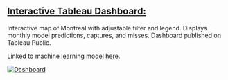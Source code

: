 ## [Interactive Tableau Dashboard:](https://public.tableau.com/views/ModelResults-HighRiskFireAreasMontreal/Dashboard?:language=en-US&publish=yes&:display_count=n&:origin=viz_share_link)

Interactive map of Montreal with adjustable filter and legend. Displays monthly model predictions, captures, and misses. Dashboard published on Tableau Public.

Linked to machine learning model [here](https://github.com/data-demirli/machine-learning/tree/main/Classification%20(Random%20Forest%20and%20Logistic%20Regression)).

<div class='tableauPlaceholder' id='viz1677615047607' style='position: relative'><noscript><a href='https://public.tableau.com/views/ModelResults-HighRiskFireAreasMontreal/Dashboard?:language=en-US&publish=yes&:display_count=n&:origin=viz_share_link'><img alt='Dashboard ' src='https:&#47;&#47;public.tableau.com&#47;static&#47;images&#47;Mo&#47;ModelResults-HighRiskFireAreasMontreal&#47;Dashboard&#47;1_rss.png' style='border: none' /></a></noscript><object class='tableauViz'  style='display:none;'><param name='host_url' value='https%3A%2F%2Fpublic.tableau.com%2F' /> <param name='embed_code_version' value='3' /> <param name='site_root' value='' /><param name='name' value='ModelResults-HighRiskFireAreasMontreal&#47;Dashboard' /><param name='tabs' value='no' /><param name='toolbar' value='yes' /><param name='static_image' value='https:&#47;&#47;public.tableau.com&#47;static&#47;images&#47;Mo&#47;ModelResults-HighRiskFireAreasMontreal&#47;Dashboard&#47;1.png' /> <param name='animate_transition' value='yes' /><param name='display_static_image' value='yes' /><param name='display_spinner' value='yes' /><param name='display_overlay' value='yes' /><param name='display_count' value='yes' /><param name='language' value='en-US' /><param name='filter' value='publish=yes' /></object></div>